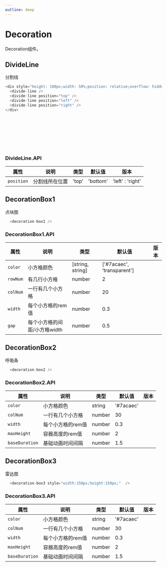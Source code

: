 ```yaml
---
outline: deep
---
```


# Decoration

Decoration组件。

<!-- markdownlint-disable -->
<script setup>
import {
  DivideLine,
  DecorationBox1,
  DecorationBox2,
  DecorationBox3
} from '../../src/components/decoration'
</script>

## DivideLine

分割线

  ```js
  <div style="height: 100px;width: 50%;position: relative;overflow: hidden;">
    <divide-line />
    <divide-line position="top" />
    <divide-line position="left" />
    <divide-line position="right" />
  </div>
  ```

  <div style="height: 100px;width: 50%;position: relative;overflow: hidden;">
    <divide-line />
    <divide-line position="top" />
    <divide-line position="left" />
    <divide-line position="right" />
  </div>

### DivideLine.API

  | 属性 | 说明 | 类型 | 默认值 | 版本 |
  |---|---|---|---|---|
  | `position` | 分割线所在位置 | 'top' | 'bottom'| 'left' : 'right' | 'bottom' |  |


## DecorationBox1

点块图

  ```js
    <decoration-box1 />
  ```

  <decoration-box1 />

### DecorationBox1.API

  | 属性 | 说明 | 类型 | 默认值 | 版本 |
  |---|---|---|---|---|
  | `color` | 小方格颜色 | [string, string] | ['#7acaec', 'transparent'] |  |
  | `rowNum` | 有几行小方格 | number | 2 |  |
  | `colNum` | 一行有几个小方格 | number | 20 |  |
  | `width` | 每个小方格的rem值 | number | 0.3 |  |
  | `gap` | 每个小方格的间距/小方格width | number | 0.5 |  |



## DecorationBox2

呼吸条

  ```js
    <decoration-box2 />
  ```

  <decoration-box2 />

### DecorationBox2.API

  | 属性 | 说明 | 类型 | 默认值 | 版本 |
  |---|---|---|---|---|
  | `color` | 小方格颜色 | string | '#7acaec' |  |
  | `colNum` | 一行有几个小方格 | number | 30 |  |
  | `width` | 每个小方格的rem值 | number | 0.3 |  |
  | `maxHeight` | 容器高度的rem值 | number | 2 |  |
  | `baseDuration` | 基础动画时间间隔 | number | 1.5 |  |



## DecorationBox3

雷达图

  ```js
    <decoration-box3 style="width:150px;height:150px;"  />
  ```

  <decoration-box3 style="width:150px;height:150px;"  />

### DecorationBox3.API

  | 属性 | 说明 | 类型 | 默认值 | 版本 |
  |---|---|---|---|---|
  | `color` | 小方格颜色 | string | '#7acaec' |  |
  | `colNum` | 一行有几个小方格 | number | 30 |  |
  | `width` | 每个小方格的rem值 | number | 0.3 |  |
  | `maxHeight` | 容器高度的rem值 | number | 2 |  |
  | `baseDuration` | 基础动画时间间隔 | number | 1.5 |  |



